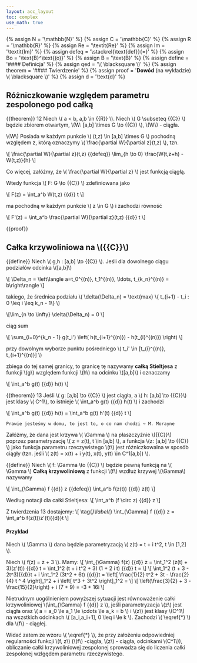```yaml
---
layout: acc_layout
toc: complex
use_math: true
---
```

<!-- MathJax shortcuts -->
{% assign N = '\mathbb{N}' %}
{% assign C = '\mathbb{C}' %}
{% assign R = '\mathbb{R}' %}
{% assign Re = '\textit{Re}' %}
{% assign Im = '\textit{Im}' %}
{% assign defeq = '\stackrel{\text{def}}{=}' %}
{% assign Bo = '\text{B}^\text{(o)}' %}
{% assign B = '\text{B}' %}
{% assign define = '#### Definicja' %}
{% assign qed = '\\( \blacksquare \\)' %}
{% assign theorem = '#### Twierdzenie' %}
{% assign proof = '**Dowód** (na wykładzie) \\( \blacksquare \\)' %}
{% assign d = '\text{d}' %}

Różniczkowanie względem parametru zespolonego pod całką
---

{{theorem}} 12
Niech \\( a < b, a,b \in {{R}} \\). Niech \\( G \subseteq {{C}} \\) będzie zbiorem otwartym, \\(W: [a,b] \times G \to {{C}} \\), \\(W\\) - ciągła.

\\(W\\) Posiada w każdym punkcie \\( (t,z) \in [a,b] \times G \\) pochodną względem z, którą oznaczymy \\( \frac{\partial W}{\partial z}(t,z) \\), tzn.

\\[ 
    \frac{\partial W}{\partial z}(t,z) {{defeq}} \lim_{h \to 0} \frac{W(t,z+h) - W(t,z)}{h}
\\]

Co więcej, załóżmy, że \\( \frac{\partial W}{\partial z} \\) jest funkcją ciągłą.

Wtedy funkcja \\( F: G \to {{C}} \\) zdefiniowana jako 

\\[ F(z) = \int_a^b W(t,z) {{d}} t \\]

ma pochodną w każdym punkcie \\( z \in G \\) i zachodzi równość

\\[ F'(z) = \int_a^b \frac{\partial W}{\partial z}(t,z) {{d}} t \\]

{{proof}}

Całka krzywoliniowa na \\({{C}}\\)
---

{{define}}
Niech \\( g,h : [a,b] \to {{C}} \\). Jeśli dla dowolnego ciągu podziałów odcinka \\([a,b]\\)

\\[ \Delta_n = 
    \left\langle a=t_0^{(n)}, t_1^{(n)}, \ldots, t_{k_n}^{(n)} = b\right\rangle 
\\]

takiego, że średnica podziału \\( \delta(\Delta_n) =
     \text{max} \\{ t_{i+1} - t_i : 0 \leq  i \leq k_n - 1\\} \\)

\\[\lim_{n \to \infty} \delta(\Delta_n) = 0 \\]

ciąg sum

\\[
    \sum_{i=0}^{k_n - 1} g(t_i') \left( h(t_{i+1}^{(n)}) - h(t_{i}^{(n)}) \right)
\\]

przy dowolnym wyborze punktu pośredniego \\( t_i' \in [t_{i}^{(n)}, t_{i+1}^{(n)}] \\)

zbiega do tej samej granicy, to granicę tę nazywamy **całką Stieltjesa** z funkcji \\(g\\) względem funkcji \\(h\\) na odcinku \\([a,b]\\) i oznaczamy

\\[ \int_a^b g(t) {{d}} h(t) \\]

{{theorem}} 13
Jeśli \\( g: [a,b] \to {{C}} \\) jest ciągła, a \\( h: [a,b] \to {{C}}\\) jest klasy 
\\( C^1\\), to istnieje \\( \int_a^b g(t) {{d}} h(t) \\) i zachodzi

\\[ \int_a^b g(t) {{d}} h(t) = \int_a^b g(t) h'(t) {{d}} t \\]

```
Prawie jesteśmy w domu, to jest to, o co nam chodzi ~ M. Morayne
```

Załóżmy, że dana jest krzywa  \\( \Gamma \\) na płaszczyźnie \\({{C}}\\) poprzez parametryzację \\( z = z(t), t \in [a,b] \\), a funkcja \\(z: [a,b] \to {{C}} \\)  jako funkcja parametru rzeczywistego \\(t\\) jest różniczkowalna  w sposób ciągły (tzn. jeśli 
\\( z(t) = x(t) + i y(t), x(t), y(t) \in C^1[a,b]) \\).

{{define}}
Niech \\( f: \Gamma \to {{C}} \\) będzie pewną funkcją na \\( \Gamma \\)
**Całką krzywoliniową** z funkcji \\(f\\) wzdłuż krzywej \\(\Gamma\\) nazywamy

\\[ \int_{\Gamma} f {{d}} z {{defeq}} \int_a^b f(z(t)) {{d}} z(t) \\]

Według notacji dla całki Stieltjesa:
\\[ \int_a^b (f \circ z) {{d}} z \\]

Z twierdzenia 13 dostajemy:
\\[ \tag{*}\label{*}
    \int_{\Gamma} f {{d}} z = \int_a^b f(z(t))z'(t){{d}}t 
\\]

#### Przykład
Niech \\( \Gamma \\) dana będzie parametryzacją \\( z(t) = t + i t^2, t \in [1,2] \\).

Niech \\( f(z) = z + 3 \\). Mamy: 
\\[ 
\int_{\Gamma} f(z) {{d}} z = 
\int_1^2 (z(t) + 3)(z'(t)) {{d}} t =
\int_1^2 (t + i t^2 + 3) (1 + 2 i t) {{d}} t = 
\\]
\\[
\int_1^2 (t + 3 - 2t^3){{d}}t + i \int_1^2 (3t^2 + 6t) {{d}}t =
\left[ \frac{1}{2} t^2 + 3t - \frac{2}{4} t ^ 4 \right]_1^2 + 
i \left[ t^3 + 3t^2 \right]_1^2 =
\\]
\\[
\left(\frac{3}{2} + 3 - \frac{15}{2}\right) + i (7 + 9) = -3 + 16i
\\]

Nietrudnym uogólnieniem powyższej sytuacji jest równoważenie całki krzywoliniowej \\(\int_{\Gamma} f {{d}} z \\), jeśli parametryzacja \\(z\\) jest ciągła oraz 
\\( a = a_0 \le a_1 \le \cdots \le a_k = b \\) i \\(z\\) jest klasy \\(C^1\\) na wszstkich odcinkach \\( [a_i,a_i+1], 0 \leq i \le k \\). Zachodzi \\( \eqref{*} \\) dla \\(f\\) - ciągłej.

Widać zatem ze wzoru \\( \eqref{*} \\), że przy założeniu odpowiedniej regularności funkcji \\(f, z\\) (\\(f\\) -ciągła, \\(z\\) - ciągła, odcinkami \\(C^1\\)), obliczanie całki krzywoliniowej zespolonej sprowadza się do liczenia całki zespolonej wzlgędem parametru rzeczywistego.
